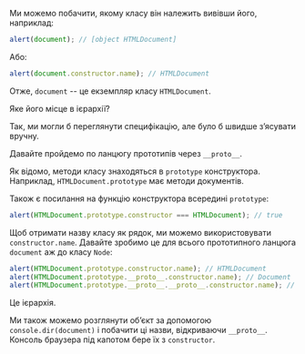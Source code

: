 
Ми можемо побачити, якому класу він належить вивівши його, наприклад:

```js run
alert(document); // [object HTMLDocument]
```

Або:

```js run
alert(document.constructor.name); // HTMLDocument
```

Отже, `document` -- це екземпляр класу `HTMLDocument`.

Яке його місце в ієрархії?

Так, ми могли б переглянути специфікацію, але було б швидше з’ясувати вручну.

Давайте пройдемо по ланцюгу прототипів через `__proto__`.

Як відомо, методи класу знаходяться в `prototype` конструктора. Наприклад, `HTMLDocument.prototype` має методи документів.

Також є посилання на функцію конструктора всередині `prototype`:

```js run
alert(HTMLDocument.prototype.constructor === HTMLDocument); // true
```

Щоб отримати назву класу як рядок, ми можемо використовувати `constructor.name`. Давайте зробимо це для всього прототипного ланцюга `document` аж до класу `Node`:

```js run
alert(HTMLDocument.prototype.constructor.name); // HTMLDocument
alert(HTMLDocument.prototype.__proto__.constructor.name); // Document
alert(HTMLDocument.prototype.__proto__.__proto__.constructor.name); // Node
```

Це ієрархія.

Ми також можемо розглянути об’єкт за допомогою `console.dir(document)` і побачити ці назви, відкриваючи `__proto__`. Консоль браузера під капотом бере їх з `constructor`.
